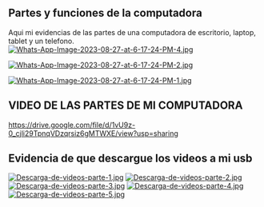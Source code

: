 ## Partes y funciones de la computadora
Aqui mi evidencias de las partes de una computadora de escritorio, laptop, tablet y un telefono.
[![Whats-App-Image-2023-08-27-at-6-17-24-PM-4.jpg](https://i.postimg.cc/cLSJ8V04/Whats-App-Image-2023-08-27-at-6-17-24-PM-4.jpg)](https://postimg.cc/2V0Ys91P)

[![Whats-App-Image-2023-08-27-at-6-17-24-PM-2.jpg](https://i.postimg.cc/GpnvtMSk/Whats-App-Image-2023-08-27-at-6-17-24-PM-2.jpg)](https://postimg.cc/0zZzHCvQ)

[![Whats-App-Image-2023-08-27-at-6-17-24-PM-1.jpg](https://i.postimg.cc/tJss2PMq/Whats-App-Image-2023-08-27-at-6-17-24-PM-1.jpg)](https://postimg.cc/5QM9tHJT)

## VIDEO DE LAS PARTES DE MI COMPUTADORA 

https://drive.google.com/file/d/1vU9z-0_cjli29TpnqVDzqrsiz6gMTWXE/view?usp=sharing


## Evidencia de que descargue los videos a mi usb
[![Descarga-de-videos-parte-1.jpg](https://i.postimg.cc/8P3FDYwD/Descarga-de-videos-parte-1.jpg)](https://postimg.cc/ppfVJqg1)
[![Descarga-de-videos-parte-2.jpg](https://i.postimg.cc/43vn6xGN/Descarga-de-videos-parte-2.jpg)](https://postimg.cc/DWZ2FFmt)
[![Descarga-de-videos-parte-3.jpg](https://i.postimg.cc/hvvjR8df/Descarga-de-videos-parte-3.jpg)](https://postimg.cc/2Lpm4ZTD)
[![Descarga-de-videos-parte-4.jpg](https://i.postimg.cc/zfNGGYhm/Descarga-de-videos-parte-4.jpg)](https://postimg.cc/LJypx7vv)
[![Descarga-de-videos-parte-5.jpg](https://i.postimg.cc/MZLZjQBm/Descarga-de-videos-parte-5.jpg)](https://postimg.cc/9zGH6zJD)

